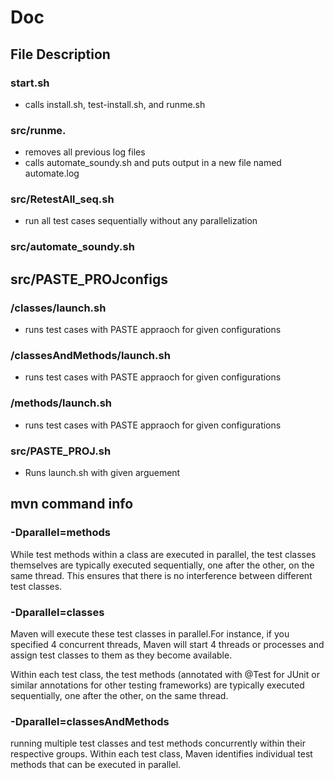 # Doc 

## File Description 

### start.sh 

- calls install.sh,  test-install.sh,  and runme.sh 

### src/runme.

- removes all previous log files 
- calls automate_soundy.sh and puts output in a new file named automate.log 

### src/RetestAll_seq.sh 

- run all test cases sequentially without any parallelization 

### src/automate_soundy.sh 

## src/PASTE_PROJconfigs 

### /classes/launch.sh 
- runs test cases with PASTE appraoch for given configurations 
### /classesAndMethods/launch.sh 
- runs test cases with PASTE appraoch for given configurations 
### /methods/launch.sh 
- runs test cases with PASTE appraoch for given configurations 

### src/PASTE_PROJ.sh 
- Runs launch.sh with given arguement 

## mvn command info 

### -Dparallel=methods 

While test methods within a class are executed in parallel, the test classes themselves are typically executed sequentially, one after the other, on the same thread. This ensures that there is no interference between different test classes.

### -Dparallel=classes 

Maven will execute these test classes in parallel.For instance, if you specified 4 concurrent threads, Maven will start 4 threads or processes and assign test classes to them as they become available.

Within each test class, the test methods (annotated with @Test for JUnit or similar annotations for other testing frameworks) are typically executed sequentially, one after the other, on the same thread.

### -Dparallel=classesAndMethods

running multiple test classes and test methods concurrently within their respective groups. Within each test class, Maven identifies individual test methods that can be executed in parallel.